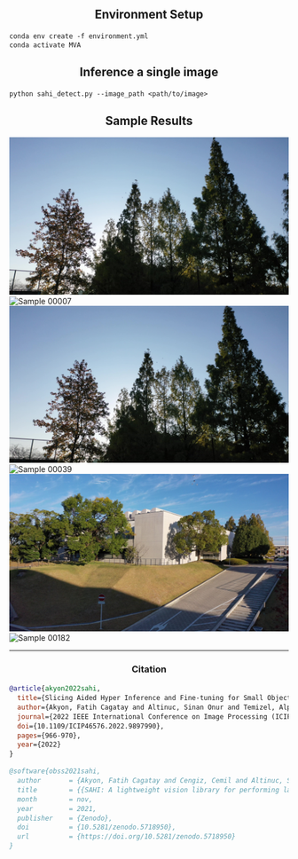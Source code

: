 ## <div align="center">Environment Setup</div>
```
conda env create -f environment.yml
conda activate MVA
```

## <div align="center">Inference a single image</div>
```
python sahi_detect.py --image_path <path/to/image>
```
## <div align="center">Sample Results</div>

![Sample 00007](sample_image/00007.jpg)
![Sample 00007](sample_image/00007.png)
![Sample 00039](sample_image/00039.jpg)
![Sample 00039](sample_image/00039.png)
![Sample 00182](sample_image/00182.jpg)
![Sample 00182](sample_image/00182.png)

---
### <div align="center">Citation</div>
```bibtex
@article{akyon2022sahi,
  title={Slicing Aided Hyper Inference and Fine-tuning for Small Object Detection},
  author={Akyon, Fatih Cagatay and Altinuc, Sinan Onur and Temizel, Alptekin},
  journal={2022 IEEE International Conference on Image Processing (ICIP)},
  doi={10.1109/ICIP46576.2022.9897990},
  pages={966-970},
  year={2022}
}
```
```bibtex
@software{obss2021sahi,
  author       = {Akyon, Fatih Cagatay and Cengiz, Cemil and Altinuc, Sinan Onur and Cavusoglu, Devrim and Sahin, Kadir and Eryuksel, Ogulcan},
  title        = {{SAHI: A lightweight vision library for performing large scale object detection and instance segmentation}},
  month        = nov,
  year         = 2021,
  publisher    = {Zenodo},
  doi          = {10.5281/zenodo.5718950},
  url          = {https://doi.org/10.5281/zenodo.5718950}
}
```